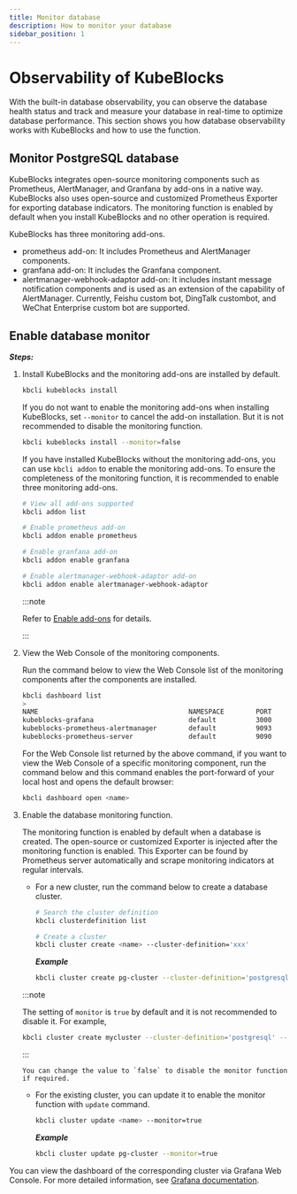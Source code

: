 ```yaml
---
title: Monitor database
description: How to monitor your database
sidebar_position: 1
---
```


# Observability of KubeBlocks 
With the built-in database observability, you can observe the database health status and track and measure your database in real-time to optimize database performance. This section shows you how database observability works with KubeBlocks and how to use the function.

## Monitor PostgreSQL database

KubeBlocks integrates open-source monitoring components such as Prometheus, AlertManager, and Granfana by add-ons in a native way. KubeBlocks also uses open-source and customized Prometheus Exporter for exporting database indicators. The monitoring function is enabled by default when you install KubeBlocks and no other operation is required.

KubeBlocks has three monitoring add-ons.

* prometheus add-on: It includes Prometheus and AlertManager components.
* granfana add-on: It includes the Granfana component.
* alertmanager-webhook-adaptor add-on: It includes instant message notification components and is used as an extension of the capability of AlertManager. Currently, Feishu custom bot, DingTalk custombot, and WeChat Enterprise custom bot are supported.

## Enable database monitor

***Steps:***

1. Install KubeBlocks and the monitoring add-ons are installed by default.
    
    ```bash
    kbcli kubeblocks install
    ```

    If you do not want to enable the monitoring add-ons when installing KubeBlocks, set `--monitor` to cancel the add-on installation. But it is not recommended to disable the monitoring function.

    ```bash
    kbcli kubeblocks install --monitor=false
    ```
    
    If you have installed KubeBlocks without the monitoring add-ons, you can use `kbcli addon` to enable the monitoring add-ons. To ensure the completeness of the monitoring function, it is recommended to enable three monitoring add-ons. 

    ```bash
    # View all add-ons supported
    kbcli addon list

    # Enable prometheus add-on
    kbcli addon enable prometheus

    # Enable granfana add-on
    kbcli addon enable granfana

    # Enable alertmanager-webhook-adaptor add-on
    kbcli addon enable alertmanager-webhook-adaptor
    ```

    :::note

    Refer to [Enable add-ons](./../../installation/enable-add-ons.md) for details.

    :::

2. View the Web Console of the monitoring components.
   
    Run the command below to view the Web Console list of the monitoring components after the components are installed.
    ```bash
    kbcli dashboard list
    >
    NAME                                      NAMESPACE        PORT        CREATED-TIME
    kubeblocks-grafana                        default          3000        Jan 13,2023 10:53 UTC+0800
    kubeblocks-prometheus-alertmanager        default          9093        Jan 13,2023 10:53 UTC+0800
    kubeblocks-prometheus-server              default          9090        Jan 13,2023 10:53 UTC+0800
    ```
    For the Web Console list returned by the above command, if you want to view the Web Console of a specific monitoring component, run the command below and this command enables the port-forward of your local host and opens the default browser:
    ```bash
    kbcli dashboard open <name>
    ```
3. Enable the database monitoring function.
   
    The monitoring function is enabled by default when a database is created. The open-source or customized Exporter is injected after the monitoring function is enabled. This Exporter can be found by Prometheus server automatically and scrape monitoring indicators at regular intervals. 
   - For a new cluster, run the command below to create a database cluster.
       ```bash
       # Search the cluster definition
       kbcli clusterdefinition list 

       # Create a cluster
       kbcli cluster create <name> --cluster-definition='xxx'
       ```

        ***Example***

        ```bash
        kbcli cluster create pg-cluster --cluster-definition='postgresql'
        ```

    :::note

    The setting of `monitor` is `true` by default and it is not recommended to disable it. For example,
    ```bash
    kbcli cluster create mycluster --cluster-definition='postgresql' --monitor=false
    ```

    :::

       You can change the value to `false` to disable the monitor function if required.
   - For the existing cluster, you can update it to enable the monitor function with `update` command.

       ```bash
       kbcli cluster update <name> --monitor=true
       ```

       ***Example***

       ```bash
       kbcli cluster update pg-cluster --monitor=true
       ```

You can view the dashboard of the corresponding cluster via Grafana Web Console. For more detailed information, see [Grafana documentation](https://grafana.com/docs/grafana/latest/dashboards/).
